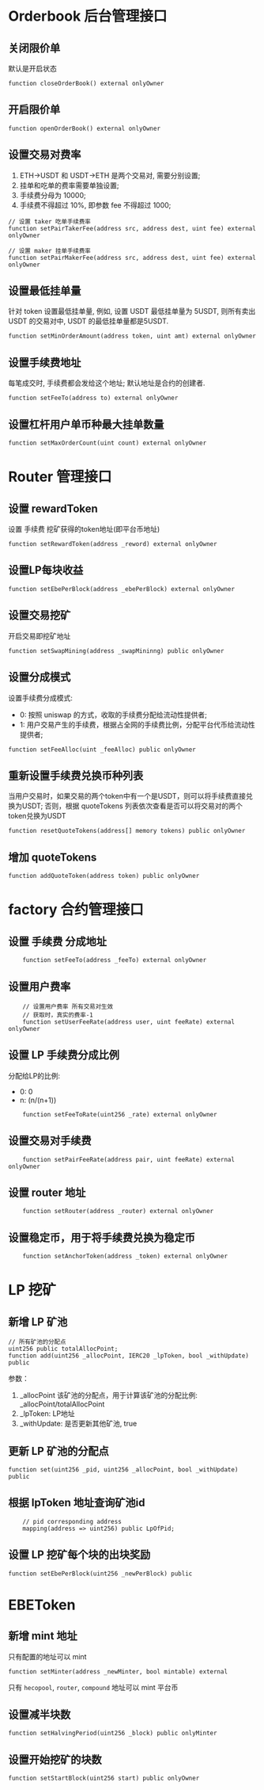 # Orderbook 后台管理接口

## 关闭限价单
默认是开启状态

```
function closeOrderBook() external onlyOwner
```

## 开启限价单

```
function openOrderBook() external onlyOwner
```

## 设置交易对费率

1. ETH->USDT 和 USDT->ETH 是两个交易对, 需要分别设置;
2. 挂单和吃单的费率需要单独设置;
3. 手续费分母为 10000;
4. 手续费不得超过 10%, 即参数 fee 不得超过 1000;

```
// 设置 taker 吃单手续费率
function setPairTakerFee(address src, address dest, uint fee) external onlyOwner

// 设置 maker 挂单手续费率
function setPairMakerFee(address src, address dest, uint fee) external onlyOwner
```

## 设置最低挂单量

针对 token 设置最低挂单量, 例如, 设置 USDT 最低挂单量为 5USDT, 则所有卖出 USDT 的交易对中, USDT 的最低挂单量都是5USDT.

```
function setMinOrderAmount(address token, uint amt) external onlyOwner
```

## 设置手续费地址

每笔成交时, 手续费都会发给这个地址; 默认地址是合约的创建者.

```
function setFeeTo(address to) external onlyOwner
```

## 设置杠杆用户单币种最大挂单数量

```
function setMaxOrderCount(uint count) external onlyOwner
```

# Router 管理接口

## 设置 rewardToken

设置 手续费 挖矿获得的token地址(即平台币地址) 

```
function setRewardToken(address _reword) external onlyOwner
```

## 设置LP每块收益

```
function setEbePerBlock(address _ebePerBlock) external onlyOwner
```


## 设置交易挖矿

开启交易即挖矿地址

```
function setSwapMining(address _swapMininng) public onlyOwner
```

## 设置分成模式

设置手续费分成模式:
* 0: 按照 uniswap 的方式，收取的手续费分配给流动性提供者;
* 1: 用户交易产生的手续费，根据占全网的手续费比例，分配平台代币给流动性提供者;

```
function setFeeAlloc(uint _feeAlloc) public onlyOwner
```

## 重新设置手续费兑换币种列表

当用户交易时，如果交易的两个token中有一个是USDT，则可以将手续费直接兑换为USDT; 否则，根据 quoteTokens 列表依次查看是否可以将交易对的两个token兑换为USDT

```
function resetQuoteTokens(address[] memory tokens) public onlyOwner
```

## 增加 quoteTokens

```
function addQuoteToken(address token) public onlyOwner
```

# factory 合约管理接口

## 设置 手续费 分成地址

```
    function setFeeTo(address _feeTo) external onlyOwner 
```

## 设置用户费率

```
    // 设置用户费率 所有交易对生效
    // 获取时，真实的费率-1
    function setUserFeeRate(address user, uint feeRate) external onlyOwner
```


## 设置 LP 手续费分成比例

分配给LP的比例:
* 0: 0
* n: (n/(n+1))

```
    function setFeeToRate(uint256 _rate) external onlyOwner 
```

## 设置交易对手续费
```
    function setPairFeeRate(address pair, uint feeRate) external onlyOwner
```

## 设置 router 地址
```
    function setRouter(address _router) external onlyOwner
```


## 设置稳定币，用于将手续费兑换为稳定币

```    
    function setAnchorToken(address _token) external onlyOwner 
```

# LP 挖矿

## 新增 LP 矿池

```
// 所有矿池的分配点
uint256 public totalAllocPoint;
function add(uint256 _allocPoint, IERC20 _lpToken, bool _withUpdate) public
```

参数：
1. _allocPoint 该矿池的分配点，用于计算该矿池的分配比例: _allocPoint/totalAllocPoint
2. _lpToken: LP地址
3. _withUpdate: 是否更新其他矿池, true


## 更新 LP 矿池的分配点

```
function set(uint256 _pid, uint256 _allocPoint, bool _withUpdate) public
```

## 根据 lpToken 地址查询矿池id
```
    // pid corresponding address
    mapping(address => uint256) public LpOfPid;
```

## 设置 LP 挖矿每个块的出块奖励

```
function setEbePerBlock(uint256 _newPerBlock) public
```

# EBEToken

## 新增 mint 地址

只有配置的地址可以 mint

```
function setMinter(address _newMinter, bool mintable) external
```

只有 `hecopool`, `router`, `compound` 地址可以 mint 平台币

## 设置减半块数

```
function setHalvingPeriod(uint256 _block) public onlyMinter
```

## 设置开始挖矿的块数

```
function setStartBlock(uint256 start) public onlyOwner
```

